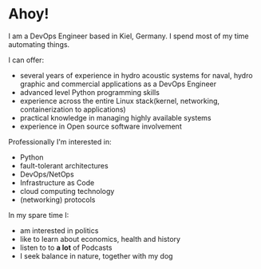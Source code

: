 # Ahoy!
I am a DevOps Engineer based in Kiel, Germany.
I spend most of my time automating things.

I can offer:
- several years of experience in hydro acoustic systems for naval, hydro graphic and commercial applications as a DevOps Engineer
- advanced level Python programming skills
- experience across the entire Linux stack(kernel, networking, containerization to applications)
- practical knowledge in managing highly available systems
- experience in Open source software involvement

Professionally I'm interested in:
- Python
- fault-tolerant architectures
- DevOps/NetOps
- Infrastructure as Code
- cloud computing technology
- (networking) protocols

In my spare time I:
- am interested in politics
- like to learn about economics, health and history
- listen to to **a lot** of Podcasts
- I seek balance in nature, together with my dog
